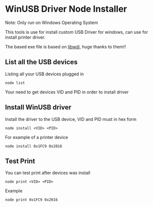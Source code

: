 WinUSB Driver Node Installer
=========================
Note: Only run on Windows Operating System

This tools is use for install custom USB Driver for windows, can use for install printer driver.

The based exe file is based on [libwdi](https://github.com/pbatard/libwdi), huge thanks to them!!

## List all the USB devices
Listing all your USB devices plugged in
```shell
node list
```
Your need to get devices VID and PID in order to install driver

## Install WinUSB driver
Install the driver to the USB device, VID and PID must in hex form
```shell
node install <VID> <PID>
```

For example of a printer device
```shell
node install 0x1FC9 0x2016
```

## Test Print
You can test print after devices was install
```shell
node print <VID> <PID>
```

Example
```shell
node print 0x1FC9 0x2016
```